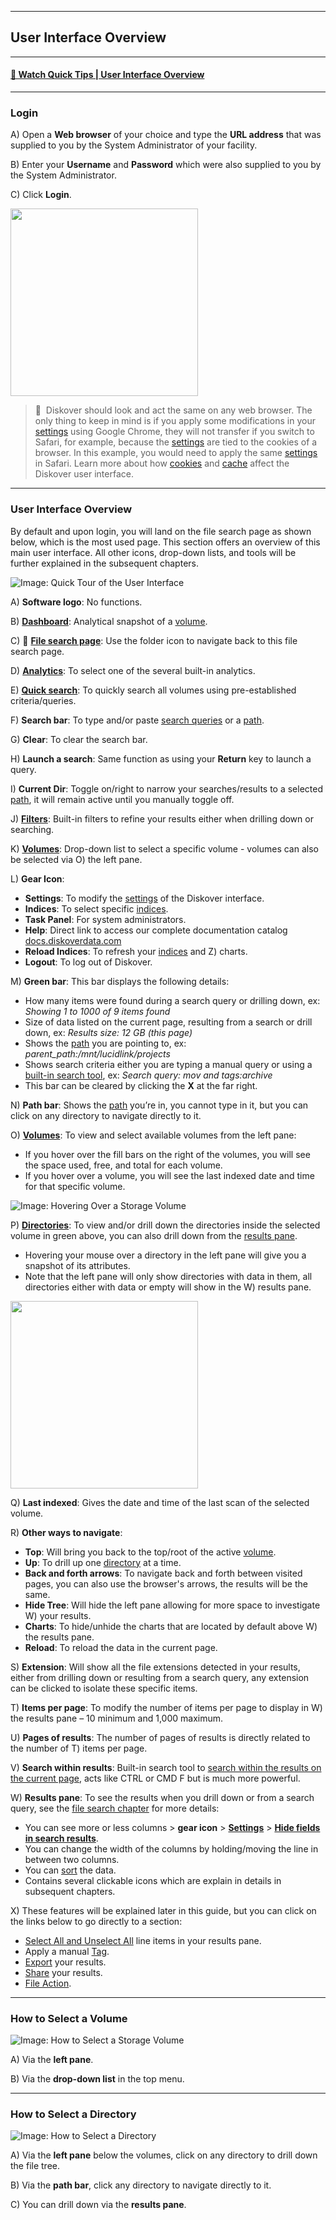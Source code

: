 <p id="user_interface"></p>

___
## User Interface Overview
___

#### [🍿 Watch Quick Tips | User Interface Overview](https://vimeo.com/787050664)

<p id="login"></p>

___
### Login

A) Open a  **Web browser**  of your choice and type the  **URL address**  that was supplied to you by the System Administrator of your facility.

B) Enter your  **Username**  and  **Password** which were also supplied to you by the System Administrator.

C) Click  **Login**.

<img src="images/image_login_window_logo_diskover.png" width="300">

>🔆 &nbsp;Diskover should look and act the same on any web browser. The only thing to keep in mind is if you apply some modifications in your [settings](#settings) using Google Chrome, they will not transfer if you switch to Safari, for example, because the [settings](#settings) are tied to the cookies of a browser. In this example, you would need to apply the same [settings](#settings) in Safari. Learn more about how [cookies](#clear_cookies) and [cache](#clear_cache) affect the Diskover user interface.

<p id="ui_overview"></p>

___
### User Interface Overview

By default and upon login, you will land on the file search page as shown below, which is the most used page. This section offers an overview of this main user interface. All other icons, drop-down lists, and tools will be further explained in the subsequent chapters.

![Image: Quick Tour of the User Interface](images/image_file_user_interface_overview_20240219.png)

A) **Software logo**: No functions.

B) **[Dashboard](#dashboard)**: Analytical snapshot of a [volume](#storage_volume).

C) 📍 [**File search page**](#file_search): Use the folder icon to navigate back to this file search page.

D) [**Analytics**](#analytics): To select one of the several built-in analytics.

E) [**Quick search**](#quick_search): To quickly search all volumes using pre-established criteria/queries.

F) **Search bar**: To type and/or paste [search queries](#search_syntax) or a [path](#search_path).

G) **Clear**: To clear the search bar.

H) **Launch a search**: Same function as using your  **Return**  key to launch a query.

<p id="current_dir"></p>

I) **Current Dir**: Toggle on/right to narrow your searches/results to a selected [path](#path), it will remain active until you manually toggle off.

J) [**Filters**](#filters): Built-in filters to refine your results either when drilling down or searching.

K) [**Volumes**](#storage_volume): Drop-down list to select a specific volume - volumes can also be selected via O) the left pane.

L) **Gear Icon**: 
  - **Settings**: To modify the [settings](#settings) of the Diskover interface.
  - **Indices**: To select specific [indices](#indices).
  - **Task Panel**: For system administrators.
  - **Help**: Direct link to access our complete documentation catalog [docs.diskoverdata.com](https://docs.diskoverdata.com/)
  - **Reload Indices**: To refresh your [indices](#indices) and Z) charts.
  - **Logout**: To log out of Diskover.

<p id="green_info_bar"></p>

M) **Green bar**: This bar displays the following details:

  - How many items were found during a search query or drilling down, ex:  _Showing 1 to 1000 of 9 items found_
  - Size of data listed on the current page, resulting from a search or drill down, ex: _Results size: 12 GB (this page)_
  - Shows the [path](#path) you are pointing to, ex: _parent_path:\/mnt\/lucidlink\/projects_
  - Shows search criteria either you are typing a manual query or using a [built-in search tool](#builtin_search_tools), ex:  _Search query: mov and tags:archive_
  - This bar can be cleared by clicking the  **X**  at the far right.

<p id="path_navigation_bar"></p>

N) **Path bar**: Shows the [path](#path) you’re in, you cannot type in it, but you can click on any directory to navigate directly to it.

O) [**Volumes**](#storage_volume): To view and select available volumes from the left pane:
  - If you hover over the fill bars on the right of the volumes, you will see the space used, free, and total for each volume.
  - If you hover over a volume, you will see the last indexed date and time for that specific volume.

  ![Image: Hovering Over a Storage Volume](images/image_file_search_hovering_volume.png)

P) [**Directories**](#directory): To view and/or drill down the directories inside the selected volume in green above, you can also drill down from the [results pane](#results_pane).
  - Hovering your mouse over a directory in the left pane will give you a snapshot of its attributes.
  - Note that the left pane will only show directories with data in them, all directories either with data or empty will show in the W) results pane.

  <img src="images/image_file_search_hovering_directory.png" width="300">

Q) **Last indexed**: Gives the date and time of the last scan of the selected volume.

R) **Other ways to navigate**:
  - **Top**: Will bring you back to the top/root of the active [volume](#storage_volume).
  - **Up**: To drill up one [directory](#directory) at a time.
  - **Back and forth arrows**: To navigate back and forth between visited pages, you can also use the browser's arrows, the results will be the same.
  - **Hide Tree**: Will hide the left pane allowing for more space to investigate W) your results.
  - **Charts**: To hide/unhide the charts that are located by default above W) the results pane.
  - **Reload**: To reload the data in the current page.

S) **Extension**: Will show all the file extensions detected in your results, either from drilling down or resulting from a search query, any extension can be clicked to isolate these specific items.

<p id="items_per_page"></p>

T) **Items per page**: To modify the number of items per page to display in W) the results pane – 10 minimum and 1,000 maximum.

U) **Pages of results**: The number of pages of results is directly related to the number of T) items per page.

V) **Search within results**: Built-in search tool to [search within the results on the current page](#search_within_results), acts like CTRL or CMD F but is much more powerful.

<p id="results_pane_overview"></p>

W) **Results pane**: To see the results when you drill down or from a search query, see the [file search chapter](#file_search) for more details:
  - You can see more or less columns > **gear icon** > [**Settings**](#settings) > [**Hide fields in search results**](#hide_columns).
  - You can change the width of the columns by holding/moving the line in between two columns.
  - You can [sort](#sort) the data.
  - Contains several clickable icons which are explain in details in subsequent chapters.

X) These features will be explained later in this guide, but you can click on the links below to go directly to a section:
  - [Select All and Unselect All](#line_selection) line items in your results pane.
  - Apply a manual [Tag](#tags).
  - [Export](#export) your results.
  - [Share](#share) your results.
  - [File Action](#file_action).


<p id="select_volume"></p>

___
### How to Select a Volume

![Image: How to Select a Storage Volume](images/image_file_search_page_select_volume_20230214.png)

A) Via the **left pane**.

B) Via the **drop-down list** in the top menu.


<p id="select_directory"></p>

___
### How to Select a Directory

![Image: How to Select a Directory](images/image_file_search_page_select_directory_20230214.png)

A) Via the **left pane**  below the volumes, click on any directory to drill down the file tree.

B) Via the **path bar**, click any directory to navigate directly to it.

C) You can drill down via the  **results pane**.

